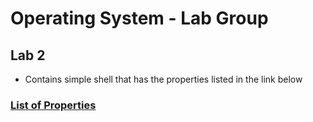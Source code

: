 # Operating System - Lab Group

## Lab 2

- Contains simple shell that has the properties listed in the link below
### [List of Properties](https://github.com/PR1YANKPAT3L/Lab-Group/blob/priyank/Lab2/README.md)

